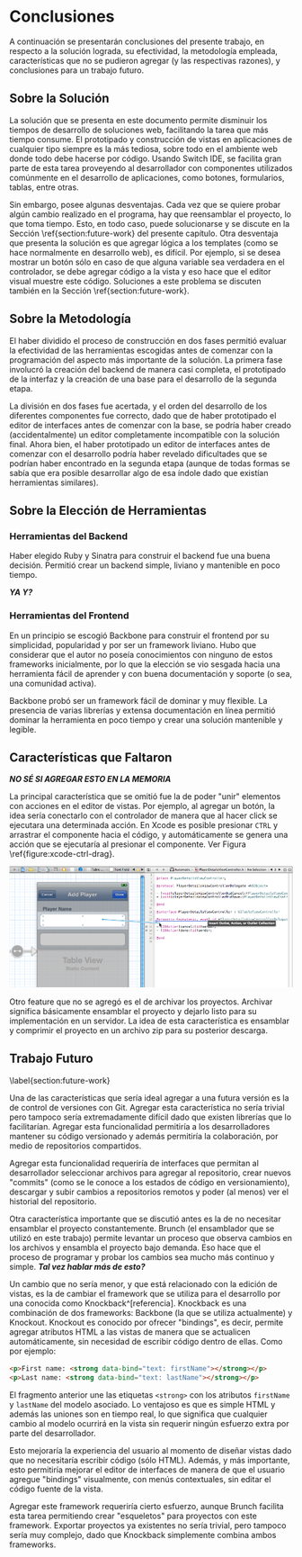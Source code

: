 # Conclusiones

A continuación se presentarán conclusiones del presente trabajo, en respecto a la solución lograda, su efectividad, la metodología empleada, características que no se pudieron agregar (y las respectivas razones), y conclusiones para un trabajo futuro.

## Sobre la Solución

La solución que se presenta en este documento permite disminuir los tiempos de desarrollo de soluciones web, facilitando la tarea que más tiempo consume. El prototipado y construcción de vistas en aplicaciones de cualquier tipo siempre es la más tediosa, sobre todo en el ambiente web donde todo debe hacerse por código. Usando Switch IDE, se facilita gran parte de esta tarea proveyendo al desarrollador con componentes utilizados comúnmente en el desarrollo de aplicaciones, como botones, formularios, tablas, entre otras.

Sin embargo, posee algunas desventajas. Cada vez que se quiere probar algún cambio realizado en el programa, hay que reensamblar el proyecto, lo que toma tiempo. Esto, en todo caso, puede solucionarse y se discute en la Sección \ref{section:future-work} del presente capítulo. Otra desventaja que presenta la solución es que agregar lógica a los templates (como se hace normalmente en desarrollo web), es difícil. Por ejemplo, si se desea mostrar un botón sólo en caso de que alguna variable sea verdadera en el controlador, se debe agregar código a la vista y eso hace que el editor visual muestre este código. Soluciones a este problema se discuten también en la Sección \ref{section:future-work}.

## Sobre la Metodología

El haber dividido el proceso de construcción en dos fases permitió evaluar la efectividad de las herramientas escogidas antes de comenzar con la programación del aspecto más importante de la solución. La primera fase involucró la creación del backend de manera casi completa, el prototipado de la interfaz y la creación de una base para el desarrollo de la segunda etapa.

La división en dos fases fue acertada, y el orden del desarrollo de los diferentes componentes fue correcto, dado que de haber prototipado el editor de interfaces antes de comenzar con la base, se podría haber creado (accidentalmente) un editor completamente incompatible con la solución final. Ahora bien, el haber prototipado un editor de interfaces antes de comenzar con el desarrollo podría haber revelado dificultades que se podrían haber encontrado en la segunda etapa (aunque de todas formas se sabía que era posible desarrollar algo de esa índole dado que existían herramientas similares).

## Sobre la Elección de Herramientas

### Herramientas del Backend

Haber elegido Ruby y Sinatra para construir el backend fue una buena decisión. Permitió crear un backend simple, liviano y mantenible en poco tiempo. 

***YA Y?***

### Herramientas del Frontend

En un principio se escogió Backbone para construir el frontend por su simplicidad, popularidad y por ser un framework liviano. Hubo que considerar que el autor no poseía conocimientos con ninguno de estos frameworks inicialmente, por lo que la elección se vio sesgada hacia una herramienta fácil de aprender y con buena documentación y soporte (o sea, una comunidad activa).

Backbone probó ser un framework fácil de dominar y muy flexible. La presencia de varias librerías y extensa documentación en línea permitió dominar la herramienta en poco tiempo y crear una solución mantenible y legible. 

## Características que Faltaron

***NO SÉ SI AGREGAR ESTO EN LA MEMORIA***

La principal característica que se omitió fue la de poder "unir" elementos con acciones en el editor de vistas. Por ejemplo, al agregar un botón, la idea sería conectarlo con el controlador de manera que al hacer click se ejecutara una determinada acción. En Xcode es posible presionar `CTRL` y arrastrar el componente hacia el código, y automáticamente se genera una acción que se ejecutaría al presionar el componente. Ver Figura \ref{figure:xcode-ctrl-drag}.

![Al presionar la tecla `CTRL` y arrastrar, es posible crear métodos directamente. \label{figure:xcode-ctrl-drag}](figures/xcode-ctrl-drag.png)

Otro feature que no se agregó es el de archivar los proyectos. Archivar significa básicamente ensamblar el proyecto y dejarlo listo para su implementación en un servidor. La idea de esta característica es ensamblar y comprimir el proyecto en un archivo zip para su posterior descarga.

## Trabajo Futuro
\label{section:future-work}

Una de las características que sería ideal agregar a una futura versión es la de control de versiones con Git. Agregar esta característica no sería trivial pero tampoco sería extremadamente difícil dado que existen librerías que lo facilitarían. Agregar esta funcionalidad permitiría a los desarrolladores mantener su código versionado y además permitiría la colaboración, por medio de repositorios compartidos.

Agregar esta funcionalidad requeriría de interfaces que permitan al desarrollador seleccionar archivos para agregar al repositorio, crear nuevos "commits" (como se le conoce a los estados de código en versionamiento), descargar y subir cambios a repositorios remotos y poder (al menos) ver el historial del repositorio.

Otra característica importante que se discutió antes es la de no necesitar ensamblar el proyecto constantemente. Brunch (el ensamblador que se utilizó en este trabajo) permite levantar un proceso que observa cambios en los archivos y ensambla el proyecto bajo demanda. Eso hace que el proceso de programar y probar los cambios sea mucho más continuo y simple. ***Tal vez hablar más de esto?***

Un cambio que no sería menor, y que está relacionado con la edición de vistas, es la de cambiar el framework que se utiliza para el desarrollo por una conocida como Knockback^[referencia]. Knockback es una combinación de dos frameworks: Backbone (la que se utiliza actualmente) y Knockout. Knockout es conocido por ofrecer "bindings", es decir, permite agregar atributos HTML a las vistas de manera que se actualicen automáticamente, sin necesidad de escribir código dentro de ellas. Como por ejemplo:

```html
<p>First name: <strong data-bind="text: firstName"></strong></p>
<p>Last name: <strong data-bind="text: lastName"></strong></p>
```

El fragmento anterior une las etiquetas `<strong>` con los atributos `firstName` y `lastName` del modelo asociado. Lo ventajoso es que es simple HTML y además las uniones son en tiempo real, lo que significa que cualquier cambio al modelo ocurrirá en la vista sin requerir ningún esfuerzo extra por parte del desarrollador.

Esto mejoraría la experiencia del usuario al momento de diseñar vistas dado que no necesitaría escribir código (sólo HTML). Además, y más importante, esto permitiría mejorar el editor de interfaces de manera de que el usuario agregue "bindings" visualmente, con menús contextuales, sin editar el código fuente de la vista.

Agregar este framework requeriría cierto esfuerzo, aunque Brunch facilita esta tarea permitiendo crear "esqueletos" para proyectos con este framework. Exportar proyectos ya existentes no sería trivial, pero tampoco sería muy complejo, dado que Knockback simplemente combina ambos frameworks.
